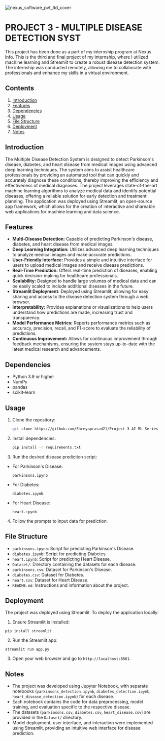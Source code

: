 ![nexus_software_pvt_ltd_cover](https://github.com/Shreyaprasad21/Project-3-AI-ML-Series-Multiple-Disease-Detection-system/assets/142075353/1e542e0d-2db0-41cb-99b7-d8f61c9da7cb)

# PROJECT 3 - MULTIPLE DISEASE DETECTION SYST
This project has been done as a part of my internship program at Nexus Info. This is the third and final project of my internship, where I utilized machine learning and Streamlit to create a robust disease detection system. The internship was conducted remotely, allowing me to collaborate with professionals and enhance my skills in a virtual environment.

## Contents
1. [Introduction](#introduction)
2. [Features](#features)
3. [Dependencies](#dependencies)
4. [Usage](#usage)
5. [File Structure](#file-structure)
6. [Deployment](#deployment)
7. [Notes](#notes)

## Introduction
The Multiple Disease Detection System is designed to detect Parkinson's disease, diabetes, and heart disease from medical images using advanced deep learning techniques. The system aims to assist healthcare professionals by providing an automated tool that can quickly and accurately diagnose these conditions, thereby improving the efficiency and effectiveness of medical diagnoses. The project leverages state-of-the-art machine learning algorithms to analyze medical data and identify potential diseases, offering a reliable solution for early detection and treatment planning. The application was deployed using Streamlit, an open-source app framework, which allows for the creation of interactive and shareable web applications for machine learning and data science.

## Features
- **Multi-Disease Detection:** Capable of predicting Parkinson's disease, diabetes, and heart disease from medical images.
- **Deep Learning Integration:** Utilizes advanced deep learning techniques to analyze medical images and make accurate predictions.
- **User-Friendly Interface:** Provides a simple and intuitive interface for users to upload medical images and receive disease predictions.
- **Real-Time Prediction:** Offers real-time prediction of diseases, enabling quick decision-making for healthcare professionals.
- **Scalability:** Designed to handle large volumes of medical data and can be easily scaled to include additional diseases in the future.
- **Streamlit Deployment:** Deployed using Streamlit, allowing for easy sharing and access to the disease detection system through a web browser.
- **Interpretability:** Provides explanations or visualizations to help users understand how predictions are made, increasing trust and transparency.
- **Model Performance Metrics:** Reports performance metrics such as accuracy, precision, recall, and F1-score to evaluate the reliability of predictions.
- **Continuous Improvement:** Allows for continuous improvement through feedback mechanisms, ensuring the system stays up-to-date with the latest medical research and advancements.

## Dependencies
- Python 3.9 or higher
- NumPy
- pandas
- scikit-learn

## Usage
1. Clone the repository:
   ```sh
   git clone https://github.com/Shreyaprasad21/Project-3-AI-ML-Series-Multiple-Disease-Detection-system.git

2. Install dependencies:
   ```sh
   pip install -r requirements.txt

3. Run the desired disease prediction script:
- For Parkinson's Disease:
  ```
  parkinsons.ipynb
  ```
- For Diabetes:
  ```
  diabetes.ipynb
  ```
- For Heart Disease:
  ```
  heart.ipynb
  ```
  
4. Follow the prompts to input data for prediction.

## File Structure
- `parkinsons.ipynb`: Script for predicting Parkinson's Disease.
- `diabetes.ipynb`: Script for predicting Diabetes.
- `heart.ipynb`: Script for predicting Heart Disease.
- `Dataset/`: Directory containing the datasets for each disease.
- `parkinsons.csv`: Dataset for Parkinson's Disease.
- `diabetes.csv`: Dataset for Diabetes.
- `heart.csv`: Dataset for Heart Disease.
- `README.md`: Instructions and information about the project.

## Deployment
The project was deployed using Streamlit. To deploy the application locally:

1. Ensure Streamlit is installed:
  ```
  pip install streamlit
  ```

2. Run the Streamlit app:
  ```
  streamlit run app.py
  ```

3. Open your web browser and go to `http://localhost:8501`.

## Notes
- The project was developed using Jupyter Notebook, with separate notebooks (`parkinsons_detection.ipynb`, `diabetes_detection.ipynb`, `heart_disease_detection.ipynb`) for each disease.
- Each notebook contains the code for data preprocessing, model training, and evaluation specific to the respective disease.
- The datasets (`parkinsons.csv`, `diabetes.csv`, `heart_disease.csv`) are provided in the `Dataset/` directory.
- Model deployment, user interface, and interaction were implemented using Streamlit, providing an intuitive web interface for disease prediction.

